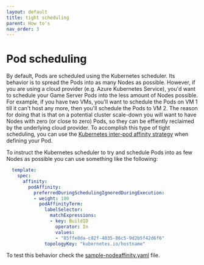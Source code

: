 ```yaml
---
layout: default
title: tight scheduling
parent: How to's
nav_order: 3
---
```


# Pod scheduling

By default, Pods are scheduled using the Kubernetes scheduler. Its behavior is to spread the Pods into as many Nodes as possible. However, if you are using a cloud provider (e.g. Azure Kubernetes Service), you'd want to schedule your Game Server Pods into the less amount of Nodes possible. For example, if you have two VMs, you'll want to schedule the Pods on VM 1 till it can't host any more, then you'll schedule the Pods to VM 2. The reason for doing that is that on a potential cluster scale-down you will want to have Nodes with zero (or close to zero) Pods, so they can be effiently reclaimed by the underlying cloud provider. To accomplish this type of tight scheduling, you can use the [Kubernetes inter-pod affinity strategy](https://kubernetes.io/docs/concepts/scheduling-eviction/assign-pod-node/#inter-pod-affinity-and-anti-affinity) when defining your Pod.

To instruct the Kubernetes scheduler to try and schedule Pods into as few Nodes as possible you can use something like the following:

``` yaml
  template:
    spec:
      affinity:
        podAffinity:
          preferredDuringSchedulingIgnoredDuringExecution:
          - weight: 100
            podAffinityTerm:
              labelSelector:
                matchExpressions:
                - key: BuildID
                  operator: In
                  values:
                  - "85ffe8da-c82f-4035-86c5-9d2b5f42d6f6"
              topologyKey: "kubernetes.io/hostname"
``` 

To test this behavior check the [sample-nodeaffinity.yaml](https://github.com/PlayFab/thundernetes/tree/main/samples/netcore/sample-nodeaffinity.yaml) file.